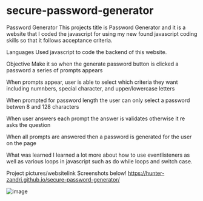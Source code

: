 # secure-password-generator

Password Generator
This projects title is Password Generator and it is a website that I coded the javascript for using my new found javascript coding skills so that it follows acceptance criteria.

Languages
Used javascript to code the backend of this website.

Objective
Make it so when the generate password button is clicked a password a series of prompts appears

When prompts appear, user is able to select which criteria they want including numnbers, special character, and upper/lowercase letters

When prompted for password length the user can only select a password betwen 8 and 128 characters

When user answers each prompt the answer is validates otherwise it re asks the question

When all prompts are answered then a password is generated for the user on the page

What was learned
I learned a lot more about how to use eventlisteners as well as various loops in javascript such as do while loops and switch case.

Project pictures/websitelink
Screenshots below!
https://hunter-zandri.github.io/secure-password-generator/


![image](https://user-images.githubusercontent.com/86785668/135729610-b646b143-af71-4066-9760-7e897e573e66.png)
